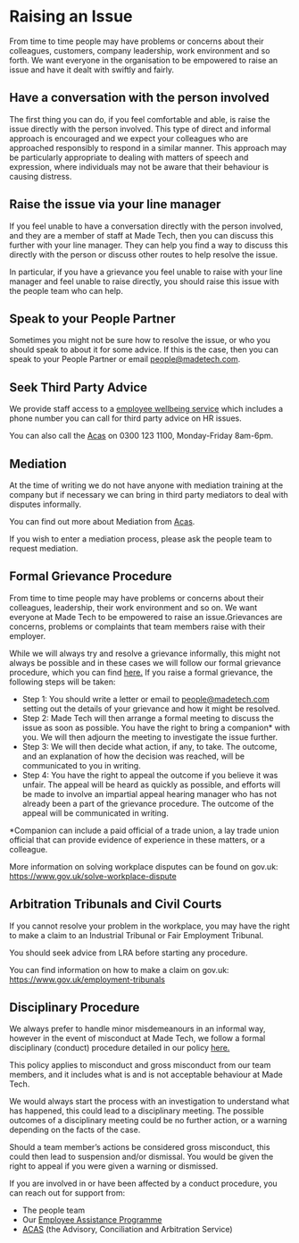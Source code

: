# Raising an Issue

From time to time people may have problems or concerns about their colleagues, customers, company leadership, work environment and so forth. We want everyone in the organisation to be empowered to raise an issue and have it dealt with swiftly and fairly.

## Have a conversation with the person involved

The first thing you can do, if you feel comfortable and able, is raise the issue directly with the person involved. This type of direct and informal approach is encouraged and we expect your colleagues who are approached responsibly to respond in a similar manner. This approach may be particularly appropriate to dealing with matters of speech and expression, where individuals may not be aware that their behaviour is causing distress.


## Raise the issue via your line manager

If you feel unable to have a conversation directly with the person involved, and they are a member of staff at Made Tech, then you can discuss this further with your line manager. They can help you find a way to discuss this directly with the person or discuss other routes to help resolve the issue.

In particular, if you have a grievance you feel unable to raise with your line manager and feel unable to raise directly, you should raise this issue with the people team who can help.

## Speak to your People Partner

Sometimes you might not be sure how to resolve the issue, or who you should speak to about it for some advice. If this is the case, then you can speak to your People Partner or email people@madetech.com.

## Seek Third Party Advice

We provide staff access to a [employee wellbeing service](paid_counselling.md#employee-assistance) which includes a phone number you can call for third party advice on HR issues.

You can also call the [Acas](http://www.acas.org.uk/index.aspx?articleid=2042) on 0300 123 1100, Monday-Friday 8am-6pm.

## Mediation

At the time of writing we do not have anyone with mediation training at the company but if necessary we can bring in third party mediators to deal with disputes informally.

You can find out more about Mediation from [Acas](http://www.acas.org.uk/index.aspx?articleid=1680).

If you wish to enter a mediation process, please ask the people team to request mediation.

## Formal Grievance Procedure

From time to time people may have problems or concerns about their colleagues, leadership, their work environment and so on. We want everyone at Made Tech to be empowered to raise an issue.Grievances are concerns, problems or complaints that team members raise with their employer.

While we will always try and resolve a grievance informally, this might not always be possible and in these cases we will follow our formal grievance procedure, which you can find [here.](https://docs.google.com/document/d/1AvlCHjgIlvGfITFQVE9aSUarbZ7fDwuuYgHTUqD9OB8/edit) If you raise a formal grievance, the following steps will be taken:

- Step 1: You should write a letter or email to people@madetech.com setting out the details of your grievance and how it might be resolved.
- Step 2: Made Tech will then arrange a formal meeting to discuss the issue as soon as possible. You have the right to bring a companion* with you. We will then adjourn the meeting to investigate the issue further.
- Step 3: We will then decide what action, if any, to take. The outcome, and an explanation of how the decision was reached, will be communicated to you in writing.
- Step 4: You have the right to appeal the outcome if you believe it was unfair. The appeal will be heard as quickly as possible, and efforts will be made to involve an impartial appeal hearing manager who has not already been a part of the grievance procedure. The outcome of the appeal will be communicated in writing.

\*Companion can include a paid official of a trade union, a lay trade union official that can provide evidence of experience in these matters, or a colleague.

More information on solving workplace disputes can be found on gov.uk: https://www.gov.uk/solve-workplace-dispute

## Arbitration Tribunals and Civil Courts

If you cannot resolve your problem in the workplace, you may have the right to make a claim to an Industrial Tribunal or Fair Employment Tribunal.

You should seek advice from LRA before starting any procedure.

You can find information on how to make a claim on gov.uk: https://www.gov.uk/employment-tribunals

## Disciplinary Procedure
We always prefer to handle minor misdemeanours in an informal way, however in the event of misconduct at Made Tech, we follow a formal disciplinary (conduct) procedure detailed in our policy [here.](https://docs.google.com/document/d/1qIp6jGlUD726J4zJ8A-ZpOzxNw28EwZP/edit)

This policy applies to misconduct and gross misconduct from our team members, and it includes what is and is not acceptable behaviour at Made Tech.

We would always start the process with an investigation to understand what has happened, this could lead to a disciplinary meeting. The possible outcomes of a disciplinary meeting could be no further action, or a warning depending on the facts of the case.

Should a team member’s actions be considered gross misconduct, this could then lead to suspension and/or dismissal. You would be given the right to appeal if you were given a warning or dismissed.

If you are involved in or have been affected by a conduct procedure, you can reach out for support from:

- The people team
- Our [Employee Assistance Programme](https://github.com/madetech/handbook/blob/main/guides/welfare/paid_counselling.md#employee-assistance)
- [ACAS](https://www.acas.org.uk/) (the Advisory, Conciliation and Arbitration Service)
